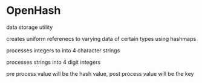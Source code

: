 # OpenHash
data storage utility

creates uniform referenecs to varying data of certain types using hashmaps  

processes integers to into 4 character strings  

processes strings into 4 digit integers  

pre process value will be the hash value, post process value will be the key

